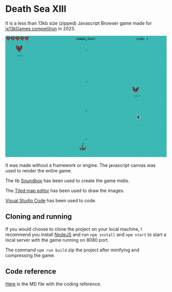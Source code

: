# Death Sea XIII

It is a less than 13kb size (zipped) Javascript Browser game made for
[js13kGames competition](https://js13kgames.com/) in 2023.

![gameplay](./docs/gameplay.gif)

It was made without a framework or engine. The javascript canvas was used
to render the entire game. 

The lib [Soundbox](https://github.com/mbitsnbites/soundbox/tree/master) has been used to
create the game midis. 

The [Tiled map editor](https://github.com/mapeditor/tiled) has been used to draw the images.

[Visual Studio Code](https://code.visualstudio.com/) has been used to code.

## Cloning and running

If you would choose to clone the project on your local machine, I recommend you install 
[NodeJS](https://nodejs.org/) and run ```npm install``` and ```npm start``` to start a local
server with the game running on 8080 port.

The command ```npm run build``` zip the project after minifying and compressing the game.

## Code reference

[Here](docs/REF.md) is the MD file with the coding reference.